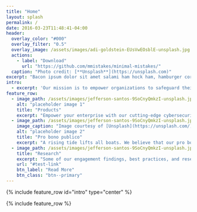 ```yaml
---
title: "Home"
layout: splash
permalink: /
date: 2016-03-23T11:48:41-04:00
header:
  overlay_color: "#000"
  overlay_filter: "0.5"
  overlay_image: /assets/images/adi-goldstein-EUsVwEOsblE-unsplash.jpg
  actions:
    - label: "Download"
      url: "https://github.com/mmistakes/minimal-mistakes/"
  caption: "Photo credit: [**Unsplash**](https://unsplash.com)"
excerpt: "Bacon ipsum dolor sit amet salami ham hock ham, hamburger corned beef short ribs kielbasa biltong t-bone drumstick tri-tip tail sirloin pork chop."
intro: 
  - excerpt: 'Our mission is to empower organizations to safeguard their digital assets and infrastructure by harnessing the power of data-driven security analytics. We're dedicated to providing cutting-edge solutions that enable our clients to stay one step ahead of cyber threats and vulnerabilities. With a relentless commitment to innovation and a deep understanding of the evolving threat landscape, we strive to be the trusted partner that helps our clients defend their data and maintain the integrity of their operations. "Where data meets defense" is not just a tagline; it's our purpose, as we work tirelessly to protect what matters most to our clients in an increasingly interconnected world.'
feature_row:
  - image_path: /assets/images/jefferson-santos-9SoCnyQmkzI-unsplash.jpg
    alt: "placeholder image 1"
    title: "Products"
    excerpt: "Empower your enterprise with our cutting-edge cybersecurity products. We watch your digital infrastructure, help protect you against cyber threats, and ensure unmatched protection for your critical business assets."
  - image_path: /assets/images/jefferson-santos-9SoCnyQmkzI-unsplash.jpg
    image_caption: "Image courtesy of [Unsplash](https://unsplash.com/)"
    alt: "placeholder image 2"
    title: "Pro bono publico"
    excerpt: "A rising tide lifts all boats. We believe that our pro bono consulting enhances online safety and security for all."
  - image_path: /assets/images/jefferson-santos-9SoCnyQmkzI-unsplash.jpg
    title: "Research"
    excerpt: "Some of our engagement findings, best practices, and research topics."
    url: "#test-link"
    btn_label: "Read More"
    btn_class: "btn--primary"
---
```


{% include feature_row id="intro" type="center" %}

{% include feature_row %}
